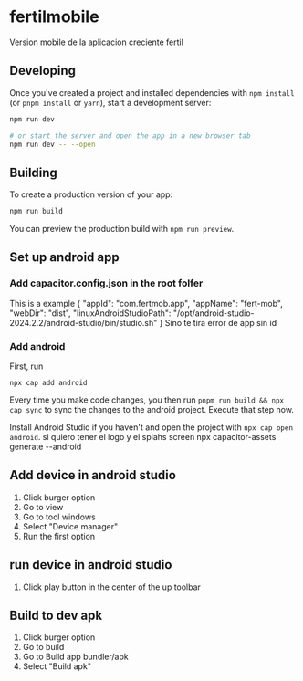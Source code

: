 # fertilmobile
Version mobile de la aplicacion creciente fertil



## Developing

Once you've created a project and installed dependencies with `npm install` (or `pnpm install` or `yarn`), start a development server:

```bash
npm run dev

# or start the server and open the app in a new browser tab
npm run dev -- --open
```

## Building

To create a production version of your app:

```bash
npm run build
```

You can preview the production build with `npm run preview`.

##  Set up android app

### Add capacitor.config.json in the root folfer
This is a example
{
  "appId": "com.fertmob.app",
  "appName": "fert-mob",
  "webDir": "dist",
  "linuxAndroidStudioPath": "/opt/android-studio-2024.2.2/android-studio/bin/studio.sh"
}
Sino te tira error de app sin id
### Add android
First, run

```
npx cap add android
```

Every time you make code changes, you then run `pnpm run build && npx cap sync` to sync the changes to the android project. Execute that step now.

Install Android Studio if you haven't and open the project with 
`npx cap open android`.
si quiero tener el logo y el splahs screen
npx capacitor-assets generate --android


## Add device in android studio
1. Click burger option
2. Go to view
3. Go to tool windows
4. Select "Device manager"
5. Run the first option

## run device in android studio
1. Click play button in the center of the up toolbar




## Build to dev apk
1. Click burger option
2. Go to build
3. Go to Build app bundler/apk
4. Select "Build apk"
